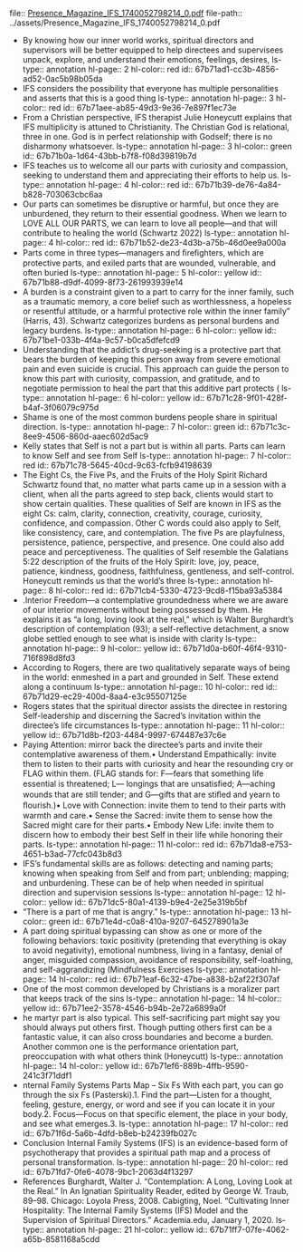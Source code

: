 file:: [Presence_Magazine_IFS_1740052798214_0.pdf](../assets/Presence_Magazine_IFS_1740052798214_0.pdf)
file-path:: ../assets/Presence_Magazine_IFS_1740052798214_0.pdf

- By knowing how our inner world works, spiritual directors and supervisors will be better equipped to help directees and supervisees unpack, explore, and understand their emotions, feelings, desires,
  ls-type:: annotation
  hl-page:: 2
  hl-color:: red
  id:: 67b71ad1-cc3b-4856-ad52-0ac5b98b05da
- IFS considers the possibility that everyone has multiple personalities and asserts that this is a good thing
  ls-type:: annotation
  hl-page:: 3
  hl-color:: red
  id:: 67b71aee-ab85-49d3-9e36-7e897f1ec73e
- From a Christian perspective, IFS therapist Julie Honeycutt explains that IFS multiplicity is attuned to Christianity. The Christian God is relational, three in one. God is in perfect relationship with Godself; there is no disharmony whatsoever.
  ls-type:: annotation
  hl-page:: 3
  hl-color:: green
  id:: 67b71b0a-1d64-43bb-b7f8-f08d39819b7d
- IFS teaches us to welcome all our parts with curiosity and compassion, seeking to understand them and appreciating their efforts to help us.
  ls-type:: annotation
  hl-page:: 4
  hl-color:: red
  id:: 67b71b39-de76-4a84-b828-703063cbc6aa
- Our parts can sometimes be disruptive or harmful, but once they are unburdened, they return to their essential goodness. When we learn to LOVE ALL OUR PARTS, we can learn to love all people—and that will contribute to healing the world (Schwartz 2022)
  ls-type:: annotation
  hl-page:: 4
  hl-color:: red
  id:: 67b71b52-de23-4d3b-a75b-46d0ee9a000a
- Parts come in three types—managers and ﬁreﬁghters, which are protective parts, and exiled parts that are wounded, vulnerable, and often buried
  ls-type:: annotation
  hl-page:: 5
  hl-color:: yellow
  id:: 67b71b88-d9df-4099-8f73-261993939e14
- A burden is a constraint given to a part to carry for the inner family, such as a traumatic memory, a core belief such as worthlessness, a hopeless or resentful attitude, or a harmful protective role within the inner family” (Harris, 43). Schwartz categorizes burdens as personal burdens and legacy burdens.
  ls-type:: annotation
  hl-page:: 6
  hl-color:: yellow
  id:: 67b71be1-033b-4f4a-9c57-b0ca5dfefcd9
- Understanding that the addict’s drug-seeking is a protective part that bears the burden of keeping this person away from severe emotional pain and even suicide is crucial. This approach can guide the person to know this part with curiosity, compassion, and gratitude, and to negotiate permission to heal the part that this additive part protects (
  ls-type:: annotation
  hl-page:: 6
  hl-color:: yellow
  id:: 67b71c28-9f01-428f-b4af-3f06079c975d
- Shame is one of the most common burdens people share in spiritual direction.
  ls-type:: annotation
  hl-page:: 7
  hl-color:: green
  id:: 67b71c3c-8ee9-4506-860d-aaec602d5ac9
- Kelly states that Self is not a part but is within all parts. Parts can learn to know Self and see from Self
  ls-type:: annotation
  hl-page:: 7
  hl-color:: red
  id:: 67b71c78-5645-40cd-9c63-fcfb94198639
- The Eight Cs, the Five Ps, and the Fruits of the Holy Spirit Richard Schwartz found that, no matter what parts came up in a session with a client, when all the parts agreed to step back, clients would start to show certain qualities. These qualities of Self are known in IFS as the eight Cs: calm, clarity, connection, creativity, courage, curiosity, confidence, and compassion. Other C words could also apply to Self, like consistency, care, and contemplation. The five Ps are playfulness, persistence, patience, perspective, and presence. One could also add peace and perceptiveness. The qualities of Self resemble the Galatians 5:22 description of the fruits of the Holy Spirit: love, joy, peace, patience, kindness, goodness, faithfulness, gentleness, and self-control. Honeycutt reminds us that the world’s three
  ls-type:: annotation
  hl-page:: 8
  hl-color:: red
  id:: 67b71cb4-5330-4723-9cd8-f15ba93a5384
- .Interior Freedom—a contemplative groundedness where we are aware of our interior movements without being possessed by them. He explains it as “a long, loving look at the real,” which is Walter Burghardt’s description of contemplation (93); a self-reflective detachment, a snow globe settled enough to see what is inside with clarity
  ls-type:: annotation
  hl-page:: 9
  hl-color:: yellow
  id:: 67b71d0a-b60f-46f4-9310-716f898d8fd3
- According to Rogers, there are two qualitatively separate ways of being in the world: enmeshed in a part and grounded in Self. These extend along a continuum
  ls-type:: annotation
  hl-page:: 10
  hl-color:: red
  id:: 67b71d29-ec29-400d-8aa4-e3c95507125e
- Rogers states that the spiritual director assists the directee in restoring Self-leadership and discerning the Sacred’s invitation within the directee’s life circumstances
  ls-type:: annotation
  hl-page:: 11
  hl-color:: yellow
  id:: 67b71d8b-f203-4484-9997-674487e37c6e
- Paying Attention: mirror back the directee’s parts and invite their contemplative awareness of them.• Understand Empathically: invite them to listen to their parts with curiosity and hear the resounding cry or FLAG within them. (FLAG stands for: F—fears that something life essential is threatened; L— longings that are unsatisﬁed; A—aching wounds that are still tender; and G—gifts that are stiﬂed and yearn to ﬂourish.)• Love with Connection: invite them to tend to their parts with warmth and care.• Sense the Sacred: invite them to sense how the Sacred might care for their parts.• Embody New Life: invite them to discern how to embody their best Self in their life while honoring their parts.
  ls-type:: annotation
  hl-page:: 11
  hl-color:: red
  id:: 67b71da8-e753-4651-b3ad-77cfc043b8d3
- IFS’s fundamental skills are as follows: detecting and naming parts; knowing when speaking from Self and from part; unblending; mapping; and unburdening. These can be of help when needed in spiritual direction and supervision sessions
  ls-type:: annotation
  hl-page:: 12
  hl-color:: yellow
  id:: 67b71dc5-80a1-4139-b9e4-2e25e319b5bf
- “There is a part of me that is angry.”
  ls-type:: annotation
  hl-page:: 13
  hl-color:: green
  id:: 67b71e4d-c0a8-410a-9207-645278901a3e
- A part doing spiritual bypassing can show as one or more of the following behaviors: toxic positivity (pretending that everything is okay to avoid negativity), emotional numbness, living in a fantasy, denial of anger, misguided compassion, avoidance of responsibility, self-loathing, and self-aggrandizing (Mindfulness Exercises
  ls-type:: annotation
  hl-page:: 14
  hl-color:: red
  id:: 67b71eaf-6c32-47be-a838-b2af22f307af
- One of the most common developed by Christians is a moralizer part that keeps track of the sins
  ls-type:: annotation
  hl-page:: 14
  hl-color:: yellow
  id:: 67b71ee2-3578-4546-b94b-2e72a6899a0f
- he martyr part is also typical. This self-sacrificing part might say you should always put others first. Though putting others first can be a fantastic value, it can also cross boundaries and become a burden. Another common one is the performance orientation part, preoccupation with what others think (Honeycutt)
  ls-type:: annotation
  hl-page:: 14
  hl-color:: yellow
  id:: 67b71ef6-889b-4ffb-9590-241c3f71ddf1
- nternal Family Systems Parts Map – Six Fs With each part, you can go through the six Fs (Pasterski).1. Find the part—Listen for a thought, feeling, gesture, energy, or word and see if you can locate it in your body.2. Focus—Focus on that specific element, the place in your body, and see what emerges.3.
  ls-type:: annotation
  hl-page:: 17
  hl-color:: red
  id:: 67b71f6d-5a6b-4dfd-b8eb-b24239fb027c
- Conclusion Internal Family Systems (IFS) is an evidence-based form of psychotherapy that provides a spiritual path map and a process of personal transformation. 
  ls-type:: annotation
  hl-page:: 20
  hl-color:: red
  id:: 67b71fd7-0fe6-4078-9bc1-2063d4f13297
- References Burghardt, Walter J. “Contemplation: A Long, Loving Look at the Real.” In An Ignatian Spirituality Reader, edited by George W. Traub, 89–98. Chicago: Loyola Press, 2008. Cabigting, Noel. “Cultivating Inner Hospitality: The Internal Family Systems (IFS) Model and the Supervision of Spiritual Directors.” Academia.edu, January 1, 2020.
  ls-type:: annotation
  hl-page:: 21
  hl-color:: yellow
  id:: 67b71ff7-07fe-4062-a65b-8581168a5cdd